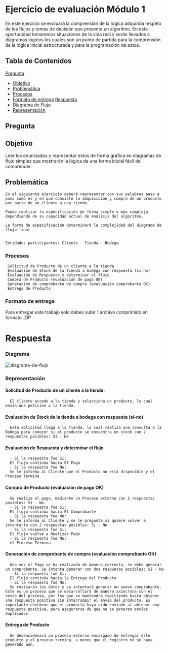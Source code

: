 # Ejercicio de evaluación Módulo 1

En este ejercicio se evaluará la comprensión de la lógica adquirida respeto de los flujos y tomas de decisión que presenta un algoritmo. En esta oportunidad tomaremos situaciones de la vida real y serán llevados a diagramas lógicos los cuales son un punto de partida para la comprensión de la lógica inicial estructurada y para la programación de estos.

## Tabla de Contenidos
[Pregunta](#pregunta)
 - [Objetivo](#objetivo)
 - [Problemática](#problematica)
 - [Procesos](#procesos)
 - [Formato de entrega](#formato-de-entrega)
[Respuesta](#respuesta)
 - [Diagrama de Flujo](#diagrama)
 - [Representación](#representacion)

## Pregunta
## Objetivo

Leer los enunciados y representar estos de forma gráfica en diagramas de flujo simples que mostrarán la lógica de una forma inicial fácil de comprender.

## Problemática

    En el siguiente ejercicio deberá representar con sus palabras paso a paso como es y en que consiste la adquisición y compra de un producto por parte de un cliente a una tienda. 

    Puede realizar la especificación de forma simple o más compleja dependiendo de su capacidad actual de análisis del algoritmo. 

    La forma de especificación determinará la complejidad del diagrama de flujo final


    Entidades participantes: Cliente - Tienda - Bodega

### Procesos

     Solicitud de Producto de un cliente a la tienda
     Evaluación de Stock de la tienda a bodega con respuesta (si-no)
     Evaluación de Respuesta y determinar el flujo
     Compra de Producto (evaluación de pago OK)
     Generación de comprobante de compra (evaluación comprobante OK)
     Entrega de Producto

### Formato de entrega

Para entregar este trabajo solo debes subir 1 archivo comprimido en formato .ZIP

# Respuesta
### Diagrama
![diagrama-de-flujo](./Flujo.png)
### Representación 
#### Solicitud de Producto de un cliente a la tienda:
      El cliente accede a la tienda y selecciona un producto, lo cual envía una petición a la tienda.
#### Evaluación de Stock de la tienda a bodega con respuesta (si-no)
      Esta solicitud llega a la Tienda, la cual realiza una consulta a la Bodega para conocer si el producto se encuentra en stock con 2 respuestas posibles: Sí - No 
#### Evaluación de Respuesta y determinar el flujo
      - Si la respuesta fue Si:
      El flujo continúa hacia El Pago
      - Si la respuesta fue No:
      Se le informa al Cliente que el Producto no está disponible y el Proceso Termina
#### Compra de Producto (evaluación de pago OK)
      Se realiza el pago, mediante un Proceso externo con 2 respuestas posibles: Sí - No
      - Si la respuesta fue Si:
      El flujo continúa hacia El Comprobante
      - Si la respuesta fue No:
      Se le informa al Cliente y se le pregunta si quiere volver a intentarlo con 2 respuestas posibles: Si - No
      - Si la respuesta fue Si:
      El flujo vuelve a Realizar Pago
      - Si la respuesta fue No:
      el Proceso Termina
#### Generación de comprobante de compra (evaluación comprobante OK)
      Una vez el Pago se ha realizado de manera correcta, se debe generar un comprobante. Se intenta generar con dos respuetas posibles: Si - No
      - Si la respuesta fue Si:
      El flujo continúa hacia la Entrega del Producto
      - Si la respuesta fue No:
      Se revisarán los datos y se intentará generar un nuevo comprobante. Este es un proceso que se desarrollará de manera asíncrona con el resto del proceso, por los que se mantendrá repitiendo hasta obtener una respuesta positiva sin interrumpir el envío del producto. Es importante checkear que el producto haya sido enviado al obtener una respuesta positiva, para asegurarse de que no se generen envíos duplicados.
#### Entrega de Producto
      Se desencadenará un proceso externo encargado de entregar este producto y el proceso termina, a menos que el registro no se haya generado aún.